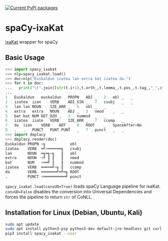 [![Current PyPI packages](https://badge.fury.io/py/spacy-ixakat.svg)](https://pypi.org/project/spacy-ixakat/)

# spaCy-ixaKat

[ixaKat](http://ixa2.si.ehu.es/ixakat/ixa-pipe-dep-eu.php) wrapper for spaCy

## Basic Usage

```py
>>> import spacy_ixakat
>>> nlp=spacy_ixakat.load()
>>> doc=nlp("Euskaldun izatea lan extra bat izatea da.")
>>> for t in doc:
...   print("\t".join([str(t.i+1),t.orth_,t.lemma_,t.pos_,t.tag_,"_",str(0 if t.head==t else t.head.i+1),t.dep_,"_","_" if t.whitespace_ else "SpaceAfter=No"]))
...
1	Euskaldun	euskaldun	PROPN	ADJ	_	2	obl	_	_
2	izatea	izan	VERB	ADI_SIN	_	7	csubj	_	_
3	lan	lan	NOUN	IZE_ARR	_	6	obl	_	_
4	extra	extra	NOUN	ADJ	_	3	nmod	_	_
5	bat	bat	NUM	DET_DZH	_	3	nummod	_	_
6	izatea	izate	VERB	IZE_ARR	_	7	ccomp	_	_
7	da	izan	VERB	ADT	_	0	ROOT	_	SpaceAfter=No
8	.	.	PUNCT	PUNT_PUNT	_	7	punct	_	_
>>> import deplacy
>>> deplacy.render(doc)
Euskaldun PROPN <╗           obl
izatea    VERB  ═╝<══════╗   csubj
lan       NOUN  ═╗═╗<╗   ║   obl
extra     NOUN  <╝ ║ ║   ║   nmod
bat       NUM   <══╝ ║   ║   nummod
izatea    VERB  ═════╝<╗ ║   ccomp
da        VERB  ═══════╝═╝═╗ ROOT
.         PUNCT <══════════╝ punct
```

`spacy_ixakat.load(convUD=True)` loads spaCy Language pipeline for ixaKat. `convUD=False` disables the conversion into Universal Dependencies and forces the pipeline to return `str` of CoNLL.

## Installation for Linux (Debian, Ubuntu, Kali)

```sh
sudo apt update
sudo apt install python3-pip python3-dev default-jre-headless git curl libncursesw5
pip3 install spacy_ixakat --user
```

